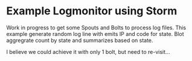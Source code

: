# Example Logmonitor using Storm

Work in progress to get some Spouts and Bolts to process log files.
This example generate random log line with emits IP and code for state. 
Blot aggregrate count by state and summarizes based on state. 

I believe we could achieve it with only 1 bolt, but need to re-visit... 
